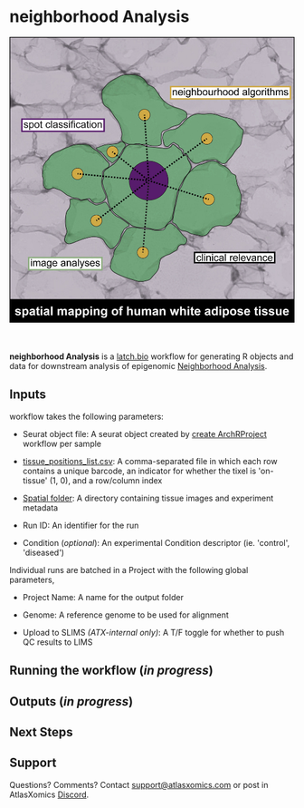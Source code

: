 # neighborhood Analysis

<div align="center">
    <img src="images/fx1_lrg.jpg" alt="data" width="1000"/>
</div>

<br>
<br>

**neighborhood Analysis** is a [latch.bio](https://latch.bio/) workflow for generating R objects and data for downstream analysis of epigenomic [Neighborhood Analysis](https://www.cell.com/cell-metabolism/fulltext/S1550-4131(21)00363-6?_returnURL=https%3A%2F%2Flinkinghub.elsevier.com%2Fretrieve%2Fpii%2FS1550413121003636%3Fshowall%3Dtrue#secsectitle0010).


## Inputs
workflow takes the following parameters:


* Seurat object file: A seurat object created by [create ArchRProject](https://github.com/atlasxomics/archrproject_latch/tree/main) workflow per sample

* [tissue_positions_list.csv](https://docs.atlasxomics.com/projects/AtlasXbrowser/en/latest/SpatialFolder.html): A comma-separated file in which each row contains a unique barcode, an indicator for whether the tixel is 'on-tissue' (1, 0), and a row/column index

* [Spatial folder](https://docs.atlasxomics.com/projects/AtlasXbrowser/en/latest/SpatialFolder.html): A directory containing tissue images and experiment metadata

* Run ID: An identifier for the run

* Condition (_optional_):  An experimental Condition descriptor (ie. 'control', 'diseased')

Individual runs are batched in a Project with the following global parameters,

* Project Name: A name for the output folder

* Genome: A reference genome to be used for alignment

* Upload to SLIMS _(ATX-internal only)_: A T/F toggle for whether to push QC results to LIMS





## Running the workflow (_in progress_)


## Outputs (_in progress_)


## Next Steps

## Support
Questions? Comments?  Contact support@atlasxomics.com or post in AtlasXomics [Discord](https://discord.com/channels/1004748539827597413/1005222888384770108).
